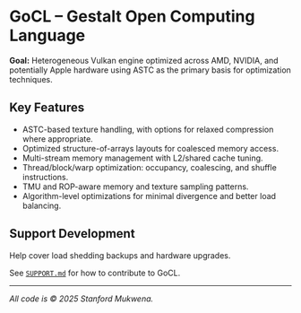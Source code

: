 # GoCL – Gestalt Open Computing Language

**Goal:** Heterogeneous Vulkan engine optimized across AMD, NVIDIA, and potentially Apple hardware using ASTC as the primary basis for optimization techniques.

## Key Features
- ASTC-based texture handling, with options for relaxed compression where appropriate.
- Optimized structure-of-arrays layouts for coalesced memory access.
- Multi-stream memory management with L2/shared cache tuning.
- Thread/block/warp optimization: occupancy, coalescing, and shuffle instructions.
- TMU and ROP-aware memory and texture sampling patterns.
- Algorithm-level optimizations for minimal divergence and better load balancing.

## Support Development
Help cover load shedding backups and hardware upgrades.

See [`SUPPORT.md`](./SUPPORT.md) for how to contribute to GoCL.

---

*All code is © 2025 Stanford Mukwena.*
